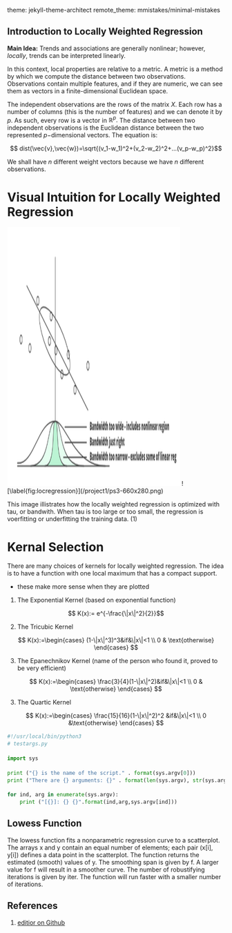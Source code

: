 theme: jekyll-theme-architect
remote_theme: mmistakes/minimal-mistakes

## Introduction to Locally Weighted Regression ##

**Main Idea:** Trends and associations are generally nonlinear; however, *locally*, trends can be interpreted linearly.

In this context, local properties are relative to a metric. A metric is a method by which we compute the distance between two observations. Observations contain multiple features, and if they are numeric, we can see them as vectors in a finite-dimensional Euclidean space.

The independent observations are the rows of the matrix $X$. Each row has a number of columns (this is the number of features) and we can denote it by $p.$ As such, every row is a vector in $\mathbb{R}^p.$ The distance between two independent observations is the Euclidean distance between the two represented $p-$dimensional vectors. The equation is:

$$ dist(\vec{v},\vec{w})=\sqrt{(v_1-w_1)^2+(v_2-w_2)^2+...(v_p-w_p)^2}$$

We shall have $n$ different weight vectors because we have $n$ different observations.

# Visual Intuition for Locally Weighted Regression

<img src="/project1/ps3-660x280.png" width=400 height='600' alt='hi' class ='inline'/>
![\label{fig:locregression}](/project1/ps3-660x280.png)

This image illistrates how the locally weighted regression is optimized with tau, or bandwith. When tau is too large or too small, the regression is voerfitting or underfitting the training data. (1)

# Kernal Selection

There are many choices of kernels for locally weighted regression. The idea is to have a function with one local maximum that has a compact support.
- these make more sense when they are plotted

1.   The Exponential Kernel (based on exponential function)

$$ K(x):= e^{-\frac{\|x\|^2}{2}}$$


2.   The Tricubic Kernel

$$ K(x):=\begin{cases}
  (1-\|x\|^3)^3&if&\|x\|<1 \\
0 & \text{otherwise}
\end{cases}
$$

3.   The Epanechnikov Kernel (name of the person who found it, proved to be very efficient)

$$ K(x):=\begin{cases}
\frac{3}{4}(1-\|x\|^2)&if&\|x\|<1 \\
0 & \text{otherwise}
\end{cases}
$$

3.   The Quartic Kernel

$$ K(x):=\begin{cases}
\frac{15}{16}(1-\|x\|^2)^2 &if&\|x\|<1 \\
0 &\text{otherwise}
\end{cases}
$$

```python
#!/usr/local/bin/python3
# testargs.py

import sys

print ("{} is the name of the script." . format(sys.argv[0]))
print ("There are {} arguments: {}" . format(len(sys.argv), str(sys.argv)))

for ind, arg in enumerate(sys.argv):
    print ("[{}]: {} {}".format(ind,arg,sys.argv[ind]))
```

## Lowess Function

The lowess function fits a nonparametric regression curve to a scatterplot.
The arrays x and y contain an equal number of elements; each pair
(x[i], y[i]) defines a data point in the scatterplot. The function returns
the estimated (smooth) values of y.
The smoothing span is given by f. A larger value for f will result in a
smoother curve. The number of robustifying iterations is given by iter. The
function will run faster with a smaller number of iterations.

## References

1. [editior on Github](https://www.geeksforgeeks.org/locally-weighted-linear-regression-using-python/)

